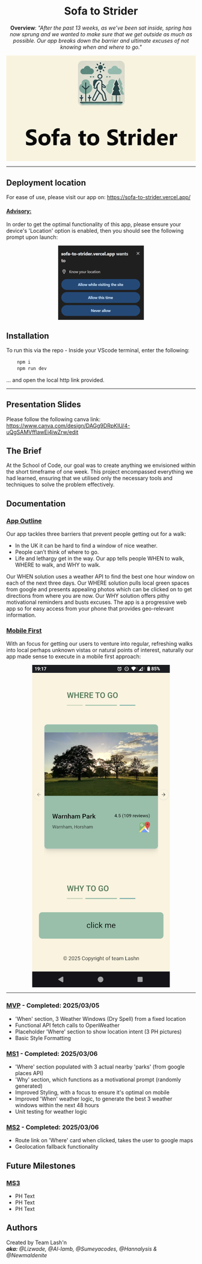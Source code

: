 <h1 align = "center">Sofa to Strider</h1>

<p align = "center"><b>Overview</b>: <i>"After the past 13 weeks, as we’ve been sat inside, spring has now sprung and we wanted to make sure that we get outside as much as possible. Our app breaks down the barrier and ultimate excuses of not knowing when and where to go." </i></p>

<p align = "center">
  <img align = "center" src="/readme-images/sofa-to-strider-logo-and-title.PNG" alt="StS logo and title">
</p>

------------

## Deployment location

For ease of use, please visit our app on: https://sofa-to-strider.vercel.app/

<h4><u>Advisory:</u></h4> In order to get the optimal functionality of this app, please ensure your device's 'Location' option is enabled, then you should see the following prompt upon launch:  
  
<p align = "center">
  <img align = "center" src="/readme-images/location-permission.png" alt="location-request-prompt">
</p>

## Installation

To run this via the repo - Inside your VScode terminal, enter the following:

```bash
    npm i
    npm run dev
```
... and open the local http link provided.

------------

## Presentation Slides  

Please follow the following canva link: https://www.canva.com/design/DAGg9DRpKIU/4-uQgSAMVfflawEi4iwZrw/edit

## The Brief  

At the School of Code, our goal was to create anything we envisioned within the short timeframe of one week. This project encompassed everything we had learned, ensuring that we utilised only the necessary tools and techniques to solve the problem effectively.

## Documentation 

<h3><u>App Outline</u></h3>  
Our app tackles three barriers that prevent people getting out for a walk:

-  In the UK it can be hard to find a window of nice weather.    
-  People can’t think of where to go.   
-  Life and lethargy get in the way. Our app tells people WHEN to walk, WHERE to walk, and WHY to walk.    
   
Our WHEN solution uses a weather API to find the best one hour window on each of the next three days. Our WHERE solution pulls local green spaces from google and presents appealing photos which can be clicked on to get directions from where you are now. Our WHY solution offers pithy motivational reminders and busts excuses. The app is a progressive web app so for easy access from your phone that provides geo-relevant information.  

<h3><u>Mobile First</u></h3> 
With an focus for getting our users to venture into regular, refreshing walks into local perhaps unknown vistas or natural points of interest, naturally our app made sense to execute in a mobile first approach: 

<p align = "center">
  <img align ="center" src="/readme-images/where-to-go-screenshot-mobile.png" alt="Where-to-go-mobile-view">
</p>

----------------------------------

<h3><u>MVP</u> - Completed: 2025/03/05</h3>

- 'When' section, 3 Weather Windows (Dry Spell) from a fixed location 
- Functional API fetch calls to OpenWeather 
- Placeholder 'Where' section to show location intent (3 PH pictures)
- Basic Style Formatting

<h3><u>MS1</u> - Completed: 2025/03/06</h3>

- 'Where' section populated with 3 actual nearby 'parks' (from google places API)
- 'Why' section, which functions as a motivational prompt (randomly generated)
- Improved Styling, with a focus to ensure it's optimal on mobile
- Improved 'When' weather logic, to generate the best 3 weather windows within the next 48 hours
- Unit testing for weather logic

<h3><u>MS2</u> - Completed: 2025/03/06</h3>

- Route link on 'Where' card when clicked, takes the user to google maps
- Geolocation fallback functionality

## Future Milestones

<h3><u>MS3</u></h3>

- PH Text
- PH Text
- PH Text

## Authors

Created by Team Lash'n  
<i><b>aka:</b> @Lizwade, @Al-lamb, @Sumeyacodes, @Hannalysis & @Newmaldenite</i>